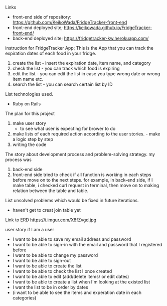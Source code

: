 Links

- front-end side of repository:
  https://github.com/KeikoWada/FridgeTracker-front-end
- front-end deployed site;
  https://keikowada.github.io/FridgeTracker-front-end/
- back-end deployed site;
  https://fridgetracker-kw.herokuapp.com/


instruction for FridgeTracker App;
  This is the App that you can track the expiration dates of each food in your fridge.
  1) create the list
    - insert the expiration date, item name, and category
  2) check the list
    - you can track which food is expiring
  3) edit the list
    - you can edit the list in case you type wrong date or wrong item name etc.
  4) search the list
    - you can search certain list by ID


List technologies used.
  - Ruby on Rails


The plan for this project
  1) make user story
     - to see what user is expecting for brower to do
  2) make lists of each required action according to the user stories.
    - make a logic step by step
  3) writing the code


The story about development process and problem-solving strategy.
   my process was
   1) back-end side
   2) front-end side
   tried to check if all function is working in each steps before move on to the next steps.
   for example, in back-end side, if I make table, i checked curl request in terminal, then move on to making relation between the table and table.


List unsolved problems which would be fixed in future iterations.
  - haven't get to creat join table yet


Link to ERD
  https://i.imgur.com/X8fZvgd.jpg

user story
  if I am a user
  - I want to be able to save my email address and password
  - I want to be able to sign-in with the email and password that I registered before
  - I want to be able to change my password
  - I want to be able to sign-out
  - I want to be able to create the list
  - I want to be able to check the list I once created
  - I want to be able to edit (add/delete items/ or edit dates)
  - I want to be able to create a list when I'm looking at the existed list
  - I want the list to be in order by dates
  - (i want to be able to see the items and experation date in each categories)
